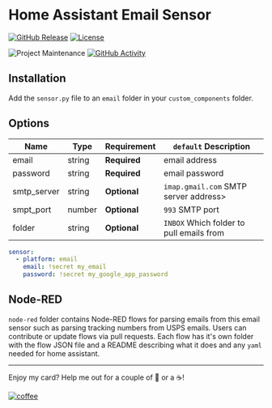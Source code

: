 # Home Assistant Email Sensor

[![GitHub Release][releases-shield]][releases]
[![License][license-shield]](LICENSE.md)

![Project Maintenance][maintenance-shield]
[![GitHub Activity][commits-shield]][commits]

## Installation

Add the `sensor.py` file to an `email` folder in your `custom_components` folder.

## Options

| Name | Type | Requirement | `default` Description
| ---- | ---- | ------- | -----------
| email | string | **Required** | email address
| password | string | **Required** | email password
| smtp_server | string | **Optional** | `imap.gmail.com`  SMTP server address>
| smpt_port | number | **Optional** | `993` SMTP port
| folder | string | **Optional** | `INBOX` Which folder to pull emails from

```yaml
sensor:
  - platform: email
    email: !secret my_email
    password: !secret my_google_app_password
```

## Node-RED

`node-red` folder contains Node-RED flows for parsing emails from this email sensor such as parsing tracking numbers from USPS emails. Users can contribute or update flows via pull requests. Each flow has it's own folder with the flow JSON file and a README describing what it does and any `yaml` needed for home assistant.

---

Enjoy my card? Help me out for a couple of :beers: or a :coffee:!

[![coffee](https://www.buymeacoffee.com/assets/img/custom_images/black_img.png)](https://www.buymeacoffee.com/JMISm06AD)


[commits-shield]: https://img.shields.io/github/commit-activity/y/ljmerza/hass-email-sensor.svg?style=for-the-badge
[commits]: https://github.com/ljmerza/hass-email-sensor/commits/master
[license-shield]: https://img.shields.io/github/license/ljmerza/hass-email-sensor.svg?style=for-the-badge
[maintenance-shield]: https://img.shields.io/badge/maintainer-Leonardo%20Merza%20%40ljmerza-blue.svg?style=for-the-badge
[releases-shield]: https://img.shields.io/github/release/ljmerza/hass-email-sensor.svg?style=for-the-badge
[releases]: https://github.com/ljmerza/hass-email-sensor/releases

